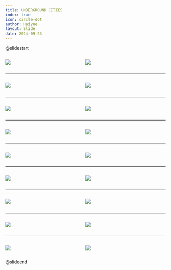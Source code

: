 ```yaml
---
title: UNDERGROUND CITIES
index: true
icon: circle-dot
author: Haiyue
layout: Slide
date: 2024-09-23
---
```

 
@slidestart

<div style="display:flex">
<div style="flex:1">

![](/reading/english/Level-U/UNDERGROUND%20CITIES/001.webp)
</div>
<div style="flex:1">

![](/reading/english/Level-U/UNDERGROUND%20CITIES/002.webp)
</div>
</div>

---

<div style="display:flex">
<div style="flex:1">

![](/reading/english/Level-U/UNDERGROUND%20CITIES/003.webp)
</div>
<div style="flex:1">

![](/reading/english/Level-U/UNDERGROUND%20CITIES/004.webp)
</div>
</div>

---

<div style="display:flex">
<div style="flex:1">

![](/reading/english/Level-U/UNDERGROUND%20CITIES/005.webp)
</div>
<div style="flex:1">

![](/reading/english/Level-U/UNDERGROUND%20CITIES/006.webp)
</div>
</div>

---

<div style="display:flex">
<div style="flex:1">

![](/reading/english/Level-U/UNDERGROUND%20CITIES/007.webp)
</div>
<div style="flex:1">

![](/reading/english/Level-U/UNDERGROUND%20CITIES/008.webp)
</div>
</div>

---

<div style="display:flex">
<div style="flex:1">

![](/reading/english/Level-U/UNDERGROUND%20CITIES/009.webp)
</div>
<div style="flex:1">

![](/reading/english/Level-U/UNDERGROUND%20CITIES/010.webp)
</div>
</div>

---

<div style="display:flex">
<div style="flex:1">

![](/reading/english/Level-U/UNDERGROUND%20CITIES/011.webp)
</div>
<div style="flex:1">

![](/reading/english/Level-U/UNDERGROUND%20CITIES/012.webp)
</div>
</div>

---

<div style="display:flex">
<div style="flex:1">

![](/reading/english/Level-U/UNDERGROUND%20CITIES/013.webp)
</div>
<div style="flex:1">

![](/reading/english/Level-U/UNDERGROUND%20CITIES/014.webp)
</div>
</div>

---

<div style="display:flex">
<div style="flex:1">

![](/reading/english/Level-U/UNDERGROUND%20CITIES/015.webp)
</div>
<div style="flex:1">

![](/reading/english/Level-U/UNDERGROUND%20CITIES/016.webp)
</div>
</div>

---

<div style="display:flex">
<div style="flex:1">

![](/reading/english/Level-U/UNDERGROUND%20CITIES/017.webp)
</div>
<div style="flex:1">

![](/reading/english/Level-U/UNDERGROUND%20CITIES/018.webp)
</div>
</div>

@slideend